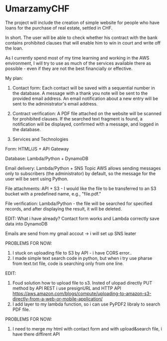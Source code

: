 # UmarzamyCHF
The project will include the creation of simple website for people who have loans for the purchase of real estate, settled in CHF.

In short.
The user will be able to check whether his contract with the bank contains prohibited clauses that will enable him to win in court and write off the loan.

As I currently spend most of my time learning and working in the AWS environment, I will try to use as much of the services available there as possible - even if they are not the best financially or effective.


My plan:

1. Contact form:
Each contact will be saved with a sequential number in the database.
A message with a thank you note will be sent to the provided email address.
An email notification about a new entry will be sent to the administrator's email address.

2. Contract verification:
A PDF file attached on the website will be scanned for prohibited clauses.
If the searched text fragment is found, a notification will be displayed,
confirmed with a message, and logged in the database.

3. Services and Technologies

Form: HTML/JS + API Gateway

Database: Lambda/Python + DynamoDB
  
Email delivery: Lambda/Python + SNS Topic
  AWS allows sending messages only to subscribers (the administrator) by default, so the message for the user will be sent using Python.
  
File attachments: API + S3 - I would like the file to be transferred to an S3 bucket 	with a predefined name, e.g., "file.pdf."

File verification: Lambda/Python - the file will be searched for specified records, 	and after displaying the result, it will be deleted.

EDIT: 
What i have already?
Contact form works and Lambda correctly save data into DynamoDB

Emails are send from my gmail accout -> i will set up SNS leater

PROBLEMS FOR NOW:
1. I stuck on uploading file to S3 by API - i have CORS error..
2. I made simple text search code in python, but when i try use pharse from text.txt file, code is searching only from one line.

EDIT: 
1. Foud solution how to upload file to s3. Insted of ulopad directly PUT method by API REST i use presignURL and HTTP API
https://aws.amazon.com/blogs/compute/uploading-to-amazon-s3-directly-from-a-web-or-mobile-application/
2. I add layer to my lambda function, so i can use PyPDF2 libraly to search PDF file. 

PROBLEMS FOR NOW: 
1. I need to merge my html with contact form and with upload&search file, i have there diffirent API 
